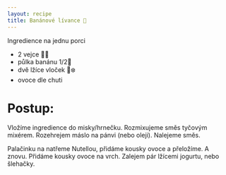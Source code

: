 ```yaml
---
layout: recipe
title: Banánové lívance 🥞
---
```


Ingredience na jednu porci
- 2 vejce 🥚🥚
- půlka banánu 1/2🍌
- dvě lžíce vloček 🌾❄️
- ovoce dle chuti


# Postup:

Vložíme ingredience do misky/hrnečku.
Rozmixujeme směs tyčovým mixérem.
Rozehrejem máslo na pánvi (nebo oleji).
Nalejeme směs.

Palačinku na natřeme Nutellou, přidáme kousky ovoce a přeložíme.
A znovu.
Přidáme kousky ovoce na vrch.
Zalejem pár lžícemi jogurtu, nebo šlehačky.

